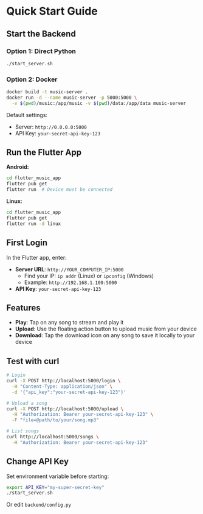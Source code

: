 # Quick Start Guide

## Start the Backend

### Option 1: Direct Python

```bash
./start_server.sh
```

### Option 2: Docker

```bash
docker build -t music-server .
docker run -d --name music-server -p 5000:5000 \
  -v $(pwd)/music:/app/music -v $(pwd)/data:/app/data music-server
```

Default settings:
- Server: `http://0.0.0.0:5000`
- API Key: `your-secret-api-key-123`

## Run the Flutter App

**Android:**
```bash
cd flutter_music_app
flutter pub get
flutter run  # Device must be connected
```

**Linux:**
```bash
cd flutter_music_app
flutter pub get
flutter run -d linux
```

## First Login

In the Flutter app, enter:
- **Server URL**: `http://YOUR_COMPUTER_IP:5000`
  - Find your IP: `ip addr` (Linux) or `ipconfig` (Windows)
  - Example: `http://192.168.1.100:5000`
- **API Key**: `your-secret-api-key-123`

## Features

- **Play**: Tap on any song to stream and play it
- **Upload**: Use the floating action button to upload music from your device
- **Download**: Tap the download icon on any song to save it locally to your device

## Test with curl

```bash
# Login
curl -X POST http://localhost:5000/login \
  -H "Content-Type: application/json" \
  -d '{"api_key":"your-secret-api-key-123"}'

# Upload a song
curl -X POST http://localhost:5000/upload \
  -H "Authorization: Bearer your-secret-api-key-123" \
  -F "file=@path/to/your/song.mp3"

# List songs
curl http://localhost:5000/songs \
  -H "Authorization: Bearer your-secret-api-key-123"
```

## Change API Key

Set environment variable before starting:
```bash
export API_KEY="my-super-secret-key"
./start_server.sh
```

Or edit `backend/config.py`
